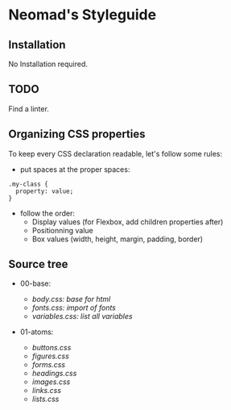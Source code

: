 # Neomad's Styleguide

## Installation

No Installation required.

## TODO

Find a linter.

## Organizing CSS properties

To keep every CSS declaration readable, let's follow some rules:

- put spaces at the proper spaces:
```
.my-class {
  property: value;
}
```
- follow the order:
    - Display values (for Flexbox, add children properties after)
    - Positionning value
    - Box values (width, height, margin, padding, border)

## Source tree

- 00-base:
    - _body.css: base for html_
    - _fonts.css: import of fonts_
    - _variables.css: list all variables_
    
- 01-atoms:
    - _buttons.css_
    - _figures.css_
    - _forms.css_
    - _headings.css_
    - _images.css_
    - _links.css_
    - _lists.css_
